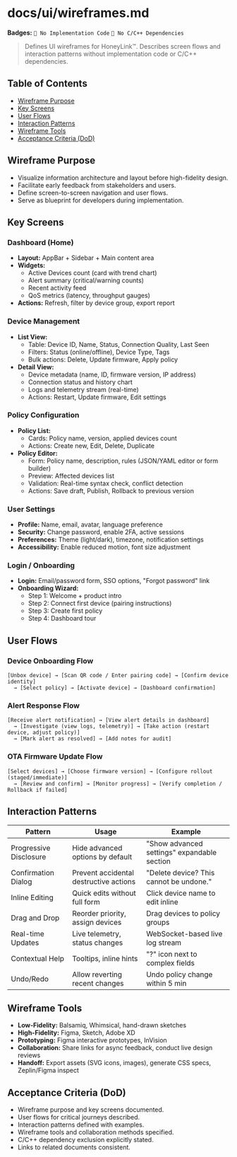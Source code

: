 # docs/ui/wireframes.md

**Badges:** `🚫 No Implementation Code` `🚫 No C/C++ Dependencies`

> Defines UI wireframes for HoneyLink™. Describes screen flows and interaction patterns without implementation code or C/C++ dependencies.

## Table of Contents
- [Wireframe Purpose](#wireframe-purpose)
- [Key Screens](#key-screens)
- [User Flows](#user-flows)
- [Interaction Patterns](#interaction-patterns)
- [Wireframe Tools](#wireframe-tools)
- [Acceptance Criteria (DoD)](#acceptance-criteria-dod)

## Wireframe Purpose
- Visualize information architecture and layout before high-fidelity design.
- Facilitate early feedback from stakeholders and users.
- Define screen-to-screen navigation and user flows.
- Serve as blueprint for developers during implementation.

## Key Screens
### Dashboard (Home)
- **Layout:** AppBar + Sidebar + Main content area
- **Widgets:**
  - Active Devices count (card with trend chart)
  - Alert summary (critical/warning counts)
  - Recent activity feed
  - QoS metrics (latency, throughput gauges)
- **Actions:** Refresh, filter by device group, export report

### Device Management
- **List View:**
  - Table: Device ID, Name, Status, Connection Quality, Last Seen
  - Filters: Status (online/offline), Device Type, Tags
  - Bulk actions: Delete, Update firmware, Apply policy
- **Detail View:**
  - Device metadata (name, ID, firmware version, IP address)
  - Connection status and history chart
  - Logs and telemetry stream (real-time)
  - Actions: Restart, Update firmware, Edit settings

### Policy Configuration
- **Policy List:**
  - Cards: Policy name, version, applied devices count
  - Actions: Create new, Edit, Delete, Duplicate
- **Policy Editor:**
  - Form: Policy name, description, rules (JSON/YAML editor or form builder)
  - Preview: Affected devices list
  - Validation: Real-time syntax check, conflict detection
  - Actions: Save draft, Publish, Rollback to previous version

### User Settings
- **Profile:** Name, email, avatar, language preference
- **Security:** Change password, enable 2FA, active sessions
- **Preferences:** Theme (light/dark), timezone, notification settings
- **Accessibility:** Enable reduced motion, font size adjustment

### Login / Onboarding
- **Login:** Email/password form, SSO options, "Forgot password" link
- **Onboarding Wizard:**
  - Step 1: Welcome + product intro
  - Step 2: Connect first device (pairing instructions)
  - Step 3: Create first policy
  - Step 4: Dashboard tour

## User Flows
### Device Onboarding Flow
```
[Unbox device] → [Scan QR code / Enter pairing code] → [Confirm device identity]
  → [Select policy] → [Activate device] → [Dashboard confirmation]
```

### Alert Response Flow
```
[Receive alert notification] → [View alert details in dashboard]
  → [Investigate (view logs, telemetry)] → [Take action (restart device, adjust policy)]
  → [Mark alert as resolved] → [Add notes for audit]
```

### OTA Firmware Update Flow
```
[Select devices] → [Choose firmware version] → [Configure rollout (staged/immediate)]
  → [Review and confirm] → [Monitor progress] → [Verify completion / Rollback if failed]
```

## Interaction Patterns
| Pattern | Usage | Example |
|---------|-------|---------|
| Progressive Disclosure | Hide advanced options by default | "Show advanced settings" expandable section |
| Confirmation Dialog | Prevent accidental destructive actions | "Delete device? This cannot be undone." |
| Inline Editing | Quick edits without full form | Click device name to edit inline |
| Drag and Drop | Reorder priority, assign devices | Drag devices to policy groups |
| Real-time Updates | Live telemetry, status changes | WebSocket-based live log stream |
| Contextual Help | Tooltips, inline hints | "?" icon next to complex fields |
| Undo/Redo | Allow reverting recent changes | Undo policy change within 5 min |

## Wireframe Tools
- **Low-Fidelity:** Balsamiq, Whimsical, hand-drawn sketches
- **High-Fidelity:** Figma, Sketch, Adobe XD
- **Prototyping:** Figma interactive prototypes, InVision
- **Collaboration:** Share links for async feedback, conduct live design reviews
- **Handoff:** Export assets (SVG icons, images), generate CSS specs, Zeplin/Figma inspect

## Acceptance Criteria (DoD)
- Wireframe purpose and key screens documented.
- User flows for critical journeys described.
- Interaction patterns defined with examples.
- Wireframe tools and collaboration methods specified.
- C/C++ dependency exclusion explicitly stated.
- Links to related documents consistent.
